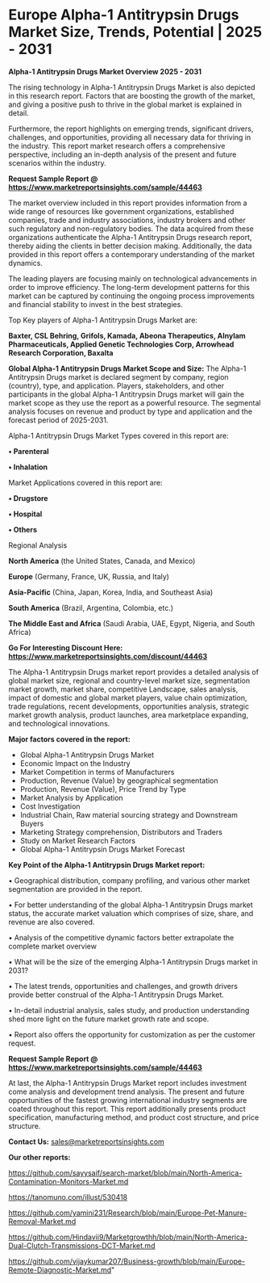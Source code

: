 # Europe Alpha-1 Antitrypsin Drugs Market Size, Trends, Potential | 2025 - 2031

<Strong> Alpha-1 Antitrypsin Drugs Market Overview 2025 - 2031</strong>

The rising technology in Alpha-1 Antitrypsin Drugs Market is also depicted in this research report. Factors that are boosting the growth of the market, and giving a positive push to thrive in the global market is explained in detail.

Furthermore, the report highlights on emerging trends, significant drivers, challenges, and opportunities, providing all necessary data for thriving in the industry. This report market research offers a comprehensive perspective, including an in-depth analysis of the present and future scenarios within the industry.

<strong>Request Sample Report @ <a href=https://www.marketreportsinsights.com/sample/44463>https://www.marketreportsinsights.com/sample/44463</a></strong>

The market overview included in this report provides information from a wide range of resources like government organizations, established companies, trade and industry associations, industry brokers and other such regulatory and non-regulatory bodies. The data acquired from these organizations authenticate the Alpha-1 Antitrypsin Drugs research report, thereby aiding the clients in better decision making. Additionally, the data provided in this report offers a contemporary understanding of the market dynamics.

The leading players are focusing mainly on technological advancements in order to improve efficiency. The long-term development patterns for this market can be captured by continuing the ongoing process improvements and financial stability to invest in the best strategies.

Top Key players of Alpha-1 Antitrypsin Drugs Market are:

<strong>Baxter, CSL Behring, Grifols, Kamada, Abeona Therapeutics, Alnylam Pharmaceuticals, Applied Genetic Technologies Corp, Arrowhead Research Corporation, Baxalta</strong>

<strong><b>Global Alpha-1 Antitrypsin Drugs Market Scope and Size:</b></strong>
The Alpha-1 Antitrypsin Drugs market is declared segment by company, region (country), type, and application. Players, stakeholders, and other participants in the global Alpha-1 Antitrypsin Drugs market will gain the market scope as they use the report as a powerful resource. The segmental analysis focuses on revenue and product by type and application and the forecast period of 2025-2031.

Alpha-1 Antitrypsin Drugs Market Types covered in this report are:

<strong>•  Parenteral

•  Inhalation</strong>

Market Applications covered in this report are:

<strong>•  Drugstore

•  Hospital

•  Others</strong> 

Regional Analysis

<strong>North America</strong> (the United States, Canada, and Mexico)

<strong>Europe</strong> (Germany, France, UK, Russia, and Italy)

<strong>Asia-Pacific</strong> (China, Japan, Korea, India, and Southeast Asia)

<strong>South America</strong> (Brazil, Argentina, Colombia, etc.)

<strong>The Middle East and Africa</strong> (Saudi Arabia, UAE, Egypt, Nigeria, and South Africa)

<strong>Go For Interesting Discount Here: <a href=https://www.marketreportsinsights.com/discount/44463>https://www.marketreportsinsights.com/discount/44463</a></strong>

The Alpha-1 Antitrypsin Drugs market report provides a detailed analysis of global market size, regional and country-level market size, segmentation market growth, market share, competitive Landscape, sales analysis, impact of domestic and global market players, value chain optimization, trade regulations, recent developments, opportunities analysis, strategic market growth analysis, product launches, area marketplace expanding, and technological innovations.

<strong><b>Major factors covered in the report:</b></strong>
<ul>
  <li>Global Alpha-1 Antitrypsin Drugs Market </li>
  <li>Economic Impact on the Industry</li>
  <li>Market Competition in terms of Manufacturers</li>
  <li>Production, Revenue (Value) by geographical segmentation</li>
  <li>Production, Revenue (Value), Price Trend by Type</li>
  <li>Market Analysis by Application</li>
  <li>Cost Investigation</li>
  <li>Industrial Chain, Raw material sourcing strategy and Downstream Buyers</li>
  <li>Marketing Strategy comprehension, Distributors and Traders</li>
  <li>Study on Market Research Factors</li>
  <li>Global Alpha-1 Antitrypsin Drugs Market Forecast</li>
</ul>

<strong><b>Key Point of the Alpha-1 Antitrypsin Drugs Market report:</b></strong>

• Geographical distribution, company profiling, and various other market segmentation are provided in the report.

• For better understanding of the global Alpha-1 Antitrypsin Drugs market status, the accurate market valuation which comprises of size, share, and revenue are also covered.

• Analysis of the competitive dynamic factors better extrapolate the complete market overview

• What will be the size of the emerging Alpha-1 Antitrypsin Drugs market in 2031?

• The latest trends, opportunities and challenges, and growth drivers provide better construal of the Alpha-1 Antitrypsin Drugs Market.

• In-detail industrial analysis, sales study, and production understanding shed more light on the future market growth rate and scope.

• Report also offers the opportunity for customization as per the customer request.

<strong>Request Sample Report @ <a href=https://www.marketreportsinsights.com/sample/44463>https://www.marketreportsinsights.com/sample/44463</a></strong>

At last, the Alpha-1 Antitrypsin Drugs Market report includes investment come analysis and development trend analysis. The present and future opportunities of the fastest growing international industry segments are coated throughout this report. This report additionally presents product specification, manufacturing method, and product cost structure, and price structure.

<strong>Contact Us:</strong>
sales@marketreportsinsights.com

<strong>Our other reports:</strong>

<a href=https://github.com/sayysaif/search-market/blob/main/North-America-Contamination-Monitors-Market.md>https://github.com/sayysaif/search-market/blob/main/North-America-Contamination-Monitors-Market.md</a>

<a href=https://tanomuno.com/illust/530418>https://tanomuno.com/illust/530418</a>

<a href=https://github.com/yamini231/Research/blob/main/Europe-Pet-Manure-Removal-Market.md>https://github.com/yamini231/Research/blob/main/Europe-Pet-Manure-Removal-Market.md</a>

<a href=https://github.com/Hindavii9/Marketgrowthh/blob/main/North-America-Dual-Clutch-Transmissions-DCT-Market.md>https://github.com/Hindavii9/Marketgrowthh/blob/main/North-America-Dual-Clutch-Transmissions-DCT-Market.md</a>

<a href=https://github.com/vijaykumar207/Business-growth/blob/main/Europe-Remote-Diagnostic-Market.md>https://github.com/vijaykumar207/Business-growth/blob/main/Europe-Remote-Diagnostic-Market.md</a>"
